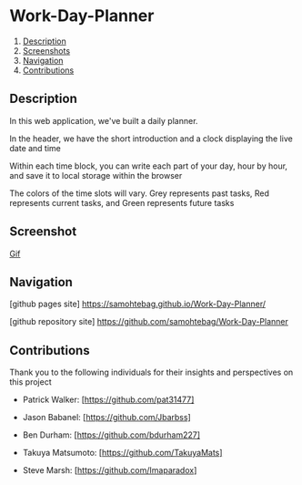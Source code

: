 # Work-Day-Planner

1. [Description](#desc)
2. [Screenshots](#screenshot)
2. [Navigation](#nav)
3. [Contributions](#contrib)

<a name="desc"></a>

## Description

In this web application, we've built a daily planner.

In the header, we have the short introduction and a clock displaying the live date and time

Within each time block, you can write each part of your day, hour by hour, and save it to local storage within the browser

The colors of the time slots will vary. Grey represents past tasks, Red represents current tasks, and Green represents future tasks




<a name="screenshot"></a>

## Screenshot

[Gif](./assets/work-scheduler-gif.gif "Gif")




<a name="nav"></a>

## Navigation


[github pages site] https://samohtebag.github.io/Work-Day-Planner/

[github repository site] https://github.com/samohtebag/Work-Day-Planner



<a name="contrib"></a>

## Contributions

Thank you to the following individuals for their insights and perspectives on this project

- Patrick Walker: [https://github.com/pat31477]

- Jason Babanel: [https://github.com/Jbarbss]

- Ben Durham: [https://github.com/bdurham227]

- Takuya Matsumoto: [https://github.com/TakuyaMats]

- Steve Marsh: [https://github.com/Imaparadox]
